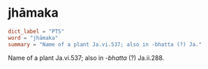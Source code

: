 # jhāmaka

``` toml
dict_label = "PTS"
word = "jhāmaka"
summary = "Name of a plant Ja.vi.537; also in -bhatta (?) Ja."
```

Name of a plant Ja.vi.537; also in *\-bhatta* (?) Ja.ii.288.

